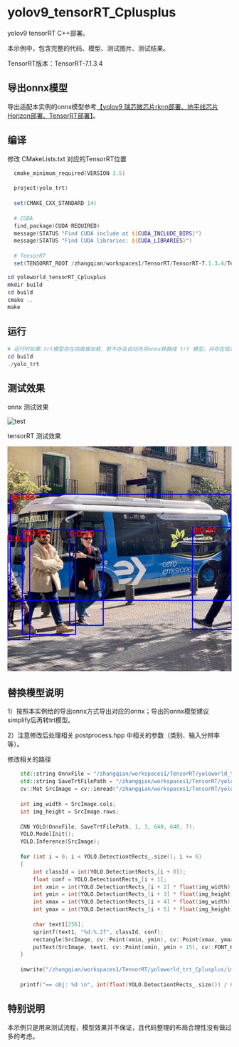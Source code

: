 # yolov9_tensorRT_Cplusplus

yolov9 tensorRT C++部署。

本示例中，包含完整的代码、模型、测试图片、测试结果。

TensorRT版本：TensorRT-7.1.3.4

## 导出onnx模型

导出适配本实例的onnx模型参考[【yolov9 瑞芯微芯片rknn部署、地平线芯片Horizon部署、TensorRT部署】](https://blog.csdn.net/zhangqian_1/article/details/136321979)。


## 编译

修改 CMakeLists.txt 对应的TensorRT位置

```powershell
  cmake_minimum_required(VERSION 3.5)

  project(yolo_trt)

  set(CMAKE_CXX_STANDARD 14)
  
  # CUDA
  find_package(CUDA REQUIRED)
  message(STATUS "Find CUDA include at ${CUDA_INCLUDE_DIRS}")
  message(STATUS "Find CUDA libraries: ${CUDA_LIBRARIES}")
  
  # TensorRT
  set(TENSORRT_ROOT /zhangqian/workspaces1/TensorRT/TensorRT-7.1.3.4/TensorRT-7.1.3.4)

```

```powershell
cd yoloworld_tensorRT_Cplusplus
mkdir build
cd build
cmake ..
make
```

## 运行

```powershell
# 运行时如果.trt模型存在则直接加载，若不存会自动先将onnx转换成 trt 模型，并存在给定的位置，然后运行推理。
cd build
./yolo_trt
```

## 测试效果

onnx 测试效果

![test](https://github.com/cqu20160901/yolov9_tensorRT_Cplusplus/assets/22290931/0a91af3c-37b6-4827-8857-0f7ce95e7794)


tensorRT 测试效果

![image](https://github.com/cqu20160901/yoloworld-tensorRT-Cplusplus/blob/main/images/result.jpg)


## 替换模型说明

1）按照本实例给的导出onnx方式导出对应的onnx；导出的onnx模型建议simplify后再转trt模型。

2）注意修改后处理相关 postprocess.hpp 中相关的参数（类别、输入分辨率等）。

修改相关的路径
```cpp
    std::string OnnxFile = "/zhangqian/workspaces1/TensorRT/yoloworld_trt_Cplusplus/models/yolo_world_v2.onnx";
    std::string SaveTrtFilePath = "/zhangqian/workspaces1/TensorRT/yoloworld_trt_Cplusplus/models/yolo_world_v2.trt";
    cv::Mat SrcImage = cv::imread("/zhangqian/workspaces1/TensorRT/yoloworld_trt_Cplusplus/images/test.jpg");

    int img_width = SrcImage.cols;
    int img_height = SrcImage.rows;

    CNN YOLO(OnnxFile, SaveTrtFilePath, 1, 3, 640, 640, 7);
    YOLO.ModelInit();
    YOLO.Inference(SrcImage);

    for (int i = 0; i < YOLO.DetectiontRects_.size(); i += 6)
    {
        int classId = int(YOLO.DetectiontRects_[i + 0]);
        float conf = YOLO.DetectiontRects_[i + 1];
        int xmin = int(YOLO.DetectiontRects_[i + 2] * float(img_width) + 0.5);
        int ymin = int(YOLO.DetectiontRects_[i + 3] * float(img_height) + 0.5);
        int xmax = int(YOLO.DetectiontRects_[i + 4] * float(img_width) + 0.5);
        int ymax = int(YOLO.DetectiontRects_[i + 5] * float(img_height) + 0.5);

        char text1[256];
        sprintf(text1, "%d:%.2f", classId, conf);
        rectangle(SrcImage, cv::Point(xmin, ymin), cv::Point(xmax, ymax), cv::Scalar(255, 0, 0), 2);
        putText(SrcImage, text1, cv::Point(xmin, ymin + 15), cv::FONT_HERSHEY_SIMPLEX, 0.7, cv::Scalar(0, 0, 255), 2);
    }

    imwrite("/zhangqian/workspaces1/TensorRT/yoloworld_trt_Cplusplus/images/result.jpg", SrcImage);

    printf("== obj: %d \n", int(float(YOLO.DetectiontRects_.size()) / 6.0));

```

## 特别说明

本示例只是用来测试流程，模型效果并不保证，且代码整理的布局合理性没有做过多的考虑。


